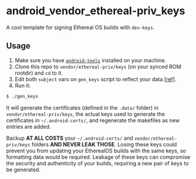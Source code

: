 # android_vendor_ethereal-priv_keys

A cool template for signing Ethereal OS builds with `dev-keys`.

## Usage

1. Make sure you have [`android-tools`](https://github.com/nmeum/android-tools) installed on your machine.
2. Clone this repo to `vendor/ethereal-priv/keys` (on your synced ROM rootdir) and `cd` to it.
3. Edit both `subject` vars on `gen_keys` script to reflect your data [[ref]](https://learn.microsoft.com/en-us/previous-versions/windows/desktop/ldap/distinguished-names).
4. Run it:

```bash
$ ./gen_keys
```

It will generate the certificates (defined in the `.data/` folder) in `vendor/ethereal-priv/keys`, the actual keys used to generate the certificates in `~/.android-certs/`, and regenerate the makefiles as new entries are added.

Backup **AT ALL COSTS** your `~/.android-certs/` and `vendor/ethereal-priv/keys` folders **AND NEVER LEAK THOSE**. Losing these keys could prevent you from updating your EtherealOS builds with the same keys, so formatting data would be required. Leakage of these keys can compromise the security and authenticity of your builds, requiring a new pair of keys to be generated.
